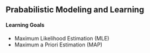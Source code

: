 ## Prababilistic Modeling and Learning

#### Learning Goals  
* Maximum Likelihood Estimation (MLE)  
* Maximum a Priori Estimation (MAP)
